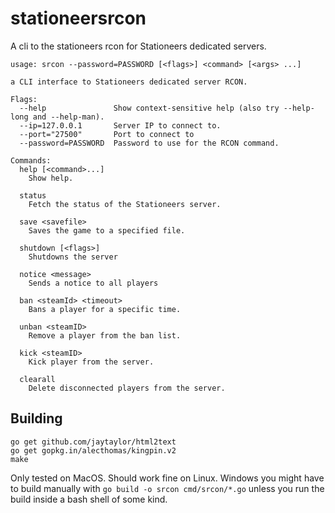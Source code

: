# stationeersrcon
A cli to the stationeers rcon for Stationeers dedicated servers.

```
usage: srcon --password=PASSWORD [<flags>] <command> [<args> ...]

a CLI interface to Stationeers dedicated server RCON.

Flags:
  --help               Show context-sensitive help (also try --help-long and --help-man).
  --ip=127.0.0.1       Server IP to connect to.
  --port="27500"       Port to connect to
  --password=PASSWORD  Password to use for the RCON command.

Commands:
  help [<command>...]
    Show help.

  status
    Fetch the status of the Stationeers server.

  save <savefile>
    Saves the game to a specified file.

  shutdown [<flags>]
    Shutdowns the server

  notice <message>
    Sends a notice to all players

  ban <steamId> <timeout>
    Bans a player for a specific time.

  unban <steamID>
    Remove a player from the ban list.

  kick <steamID>
    Kick player from the server.

  clearall
    Delete disconnected players from the server.
```

## Building

```
go get github.com/jaytaylor/html2text
go get gopkg.in/alecthomas/kingpin.v2
make
```

Only tested on MacOS. Should work fine on Linux. Windows you might have to build manually with `go build -o srcon cmd/srcon/*.go` unless you run the build inside a bash shell of some kind.
